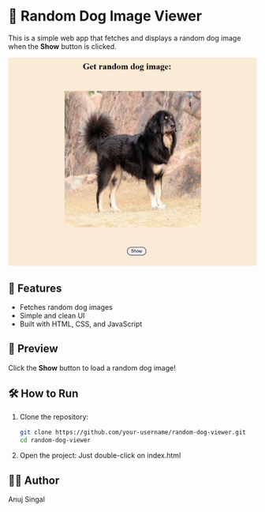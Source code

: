 # 🐶 Random Dog Image Viewer

This is a simple web app that fetches and displays a random dog image when the **Show** button is clicked.

![screenshot](./screenshot.png)

## 🚀 Features

- Fetches random dog images
- Simple and clean UI
- Built with HTML, CSS, and JavaScript

## 📸 Preview

Click the **Show** button to load a random dog image!

## 🛠️ How to Run

1. Clone the repository:
   ```bash
   git clone https://github.com/your-username/random-dog-viewer.git
   cd random-dog-viewer
2. Open the project:
     Just double-click on index.html

## 👨‍💻 Author
Anuj Singal
